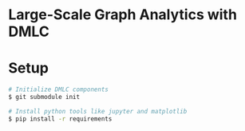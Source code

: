 # Large-Scale Graph Analytics with DMLC

# Setup

```sh
# Initialize DMLC components
$ git submodule init

# Install python tools like jupyter and matplotlib
$ pip install -r requirements
```
